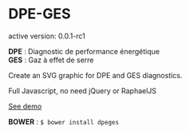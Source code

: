 DPE-GES
=======

active version: 0.0.1-rc1

**DPE** : Diagnostic de performance énergétique  
**GES** : Gaz à effet de serre  
  
Create an SVG graphic for DPE and GES diagnostics.

Full Javascript, no need jQuery or RaphaelJS
  
[See demo](http://pascalz.github.io/dpeges/)

**BOWER** : `$ bower install dpeges`
